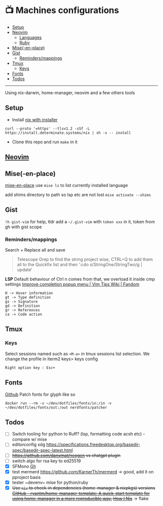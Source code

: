 # 📺 Machines configurations

<!--toc:start-->
- [Setup](#setup)
- [Neovim](#neovim)
  - [Languages](#languages)
  - [Ruby](#ruby)
- [Mise(-en-place)](#mise-en-place)
- [Gist](#gist)
  - [Reminders/mappings](#remindersmappings)
- [Tmux](#tmux)
  - [Keys](#keys)
- [Fonts](#fonts)
- [Todos](#todos)
<!--toc:end-->

---

Using nix-darwin, home-manager, neovim and a few others tools

## Setup 
- Install [nix with installer](https://github.com/DeterminateSystems/nix-installer) 
```shell
curl --proto '=https' --tlsv1.2 -sSf -L https://install.determinate.systems/nix | sh -s -- install
```
- Clone this repo and run `make` in it

## [Neovim](./home/programs/kickstart-nvim/README.md)


## Mise(-en-place)

[mise-en-place](https://mise.jdx.dev/dev-tools/shims.html)
use `mise ls` to list currently installed language

add shims directory to path so lsp etc are not lost
`mise activate --shims`


## Gist

`!h gist-vim` for help, tldr add a `~/.gist-vim` with `token xxx` in it, token
from gh with gist scope

### Reminders/mappings
Search + Replace all and save
> Telescope Grep to find the string project wise, CTRL+Q to add them all to the Quickfix list and then ‘:cdo s/StringOne/StringTwo/g | update’

__LSP__
Default behaviour of Ctrl n comes from that, we overload it inside cmp settings
[Improve completion popup menu | Vim Tips Wiki | Fandom](https://vim.fandom.com/wiki/Improve_completion_popup_menu)
```
H -> Hover information
gt -> Type definition
gs -> Signature
gd -> Definition
gr -> References
ca -> Code action
```


## Tmux

### Keys

Select sessions named such as `<M-a>` in tmux sessions list selection.
We change the profile in iterm2 keys> keys config

```
Right option key : Esc+
```

## Fonts

[Github](https://github.com/ryanoasis/nerd-fonts#option-9-patch-your-own-font)
Patch fonts for glyph like so
```
docker run --rm -v ~/dev/dotfiles/fonts/in:/in -v  ~/dev/dotfiles/fonts/out:/out nerdfonts/patcher
```

## Todos

- [ ] Switch tooling for python to Ruff? (lsp, formatting code acsh etc) - compare w/ mise
- [ ] editorconfig xdg https://specifications.freedesktop.org/basedir-spec/basedir-spec-latest.html
- [ ] ~~https://github.com/danymat/neogen vs chatgpt plugin~~
- [ ] switch algo for rsa key to ed25519
- [x] SFMono [Gh](https://github.com/shaunsingh/SFMono-Nerd-Font-Ligaturized)
- [x] test mermerd https://github.com/KarnerTh/mermerd -> good, add it on pproject basis
- [x] tester ~devenv~ mise for python/ruby
- [x] ~~Use `niv` to check-in dependencies (home-manager & nixpkgs) versions [GitHub - ryantm/home-manager-template: A quick-start template for using home-manager in a more reproducible way.](https://github.com/ryantm/home-manager-template) [How I Nix](https://eevie.ro/posts/2022-01-24-how-i-nix.html)~~ -> flake

</details>
